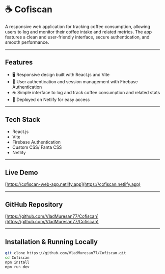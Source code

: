 # ☕ Cofiscan

A responsive web application for tracking coffee consumption, allowing users to log and monitor their coffee intake and related metrics. The app features a clean and user-friendly interface, secure authentication, and smooth performance.

---

## Features

- 🖥️ Responsive design built with React.js and Vite  
- 🔐 User authentication and session management with Firebase Authentication  
- ☕ Simple interface to log and track coffee consumption and related stats  
- 🚀 Deployed on Netlify for easy access  

---

## Tech Stack

- React.js  
- Vite  
- Firebase Authentication  
- Custom CSS/ Fanta CSS 
- Netlify  

---

## Live Demo

[https://cofiscan-web-app.netlify.app](https://cofiscan.netlify.app) 

---

## GitHub Repository

[https://github.com/VladMuresan77/Cofiscan](https://github.com/VladMuresan77/Cofiscan)

---

## Installation & Running Locally

```bash
git clone https://github.com/VladMuresan77/Cofiscan.git
cd Cofiscan
npm install
npm run dev
